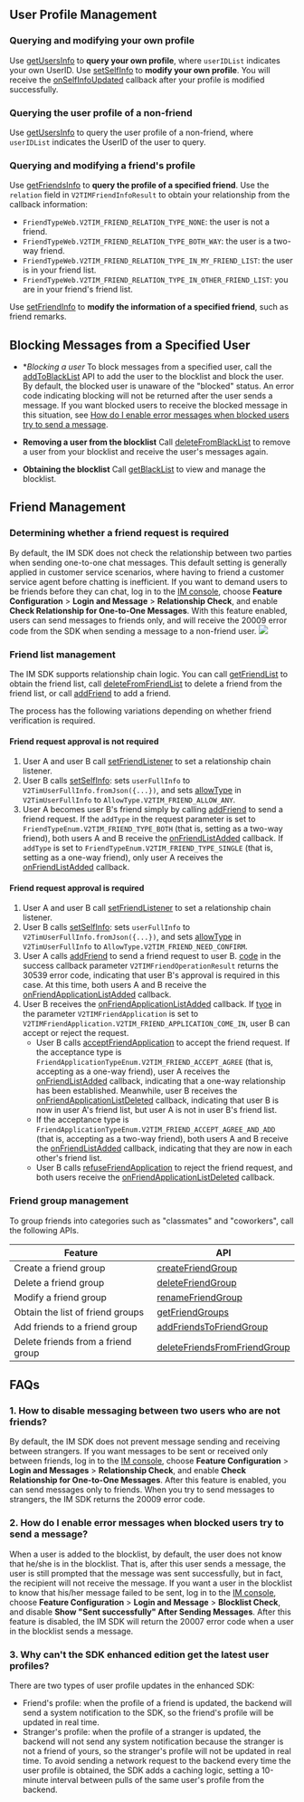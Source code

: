 ## User Profile Management
### Querying and modifying your own profile
Use [getUsersInfo](https://pub.dev/documentation/tencent_im_sdk_plugin/latest/manager_v2_tim_manager/V2TIMManager/getUsersInfo.html) to **query your own profile**, where `userIDList` indicates your own UserID.
Use [setSelfInfo](https://pub.dev/documentation/tencent_im_sdk_plugin/latest/manager_v2_tim_manager/V2TIMManager/setSelfInfo.html) to **modify your own profile**. You will receive the [onSelfInfoUpdated](https://pub.dev/documentation/tencent_im_sdk_plugin_platform_interface/latest/enum_V2TimSDKListener/V2TimSDKListener/onSelfInfoUpdated.html) callback after your profile is modified successfully.

### Querying the user profile of a non-friend
Use [getUsersInfo](https://pub.dev/documentation/tencent_im_sdk_plugin/latest/manager_v2_tim_manager/V2TIMManager/getUsersInfo.html) to query the user profile of a non-friend, where `userIDList` indicates the UserID of the user to query.

### Querying and modifying a friend's profile
Use [getFriendsInfo](https://pub.dev/documentation/tencent_im_sdk_plugin/latest/manager_v2_tim_friendship_manager/V2TIMFriendshipManager/getFriendsInfo.html) to **query the profile of a specified friend**. Use the `relation` field in `V2TIMFriendInfoResult` to obtain your relationship from the callback information:
- `FriendTypeWeb.V2TIM_FRIEND_RELATION_TYPE_NONE`: the user is not a friend.
- `FriendTypeWeb.V2TIM_FRIEND_RELATION_TYPE_BOTH_WAY`: the user is a two-way friend.
- `FriendTypeWeb.V2TIM_FRIEND_RELATION_TYPE_IN_MY_FRIEND_LIST`: the user is in your friend list.
- `FriendTypeWeb.V2TIM_FRIEND_RELATION_TYPE_IN_OTHER_FRIEND_LIST`: you are in your friend's friend list.

Use [setFriendInfo](https://pub.dev/documentation/tencent_im_sdk_plugin/latest/manager_v2_tim_friendship_manager/V2TIMFriendshipManager/setFriendInfo.html) to **modify the information of a specified friend**, such as friend remarks.

## Blocking Messages from a Specified User
- **Blocking a user*
To block messages from a specified user, call the [addToBlackList](https://pub.dev/documentation/tencent_im_sdk_plugin/latest/manager_v2_tim_friendship_manager/V2TIMFriendshipManager/addToBlackList.html) API to add the user to the blocklist and block the user.
By default, the blocked user is unaware of the "blocked" status. An error code indicating blocking will not be returned after the user sends a message. If you want blocked users to receive the blocked message in this situation, see [How do I enable error messages when blocked users try to send a message](#msgSendTips).

- **Removing a user from the blocklist**
Call [deleteFromBlackList](https://pub.dev/documentation/tencent_im_sdk_plugin/latest/manager_v2_tim_friendship_manager/V2TIMFriendshipManager/deleteFromBlackList.html) to remove a user from your blocklist and receive the user's messages again.

- **Obtaining the blocklist**
Call [getBlackList](https://pub.dev/documentation/tencent_im_sdk_plugin/latest/manager_v2_tim_friendship_manager/V2TIMFriendshipManager/getBlackList.html) to view and manage the blocklist.

## Friend Management
### Determining whether a friend request is required
By default, the IM SDK does not check the relationship between two parties when sending one-to-one chat messages. This default setting is generally applied in customer service scenarios, where having to friend a customer service agent before chatting is inefficient.
If you want to demand users to be friends before they can chat, log in to the [IM console](https://console.cloud.tencent.com/im), choose **Feature Configuration** > **Login and Message** > **Relationship Check**, and enable **Check Relationship for One-to-One Messages**. With this feature enabled, users can send messages to friends only, and will receive the 20009 error code from the SDK when sending a message to a non-friend user.
![](https://qcloudimg.tencent-cloud.cn/raw/be6046b44a6f6bd3b47be3ba1b0de55d.png)

### Friend list management

The IM SDK supports relationship chain logic. You can call [getFriendList](https://pub.dev/documentation/tencent_im_sdk_plugin/latest/manager_v2_tim_friendship_manager/V2TIMFriendshipManager/getFriendList.html) to obtain the friend list, call [deleteFromFriendList](https://pub.dev/documentation/tencent_im_sdk_plugin/latest/manager_v2_tim_friendship_manager/V2TIMFriendshipManager/deleteFromFriendList.html) to delete a friend from the friend list, or call [addFriend](https://pub.dev/documentation/tencent_im_sdk_plugin/latest/manager_v2_tim_friendship_manager/V2TIMFriendshipManager/addFriend.html) to add a friend.

The process has the following variations depending on whether friend verification is required.

#### Friend request approval is not required
1. User A and user B call [setFriendListener](https://pub.dev/documentation/tencent_im_sdk_plugin_platform_interface/latest/method_channel_im_flutter/MethodChannelIm/setFriendListener.html) to set a relationship chain listener.
2. User B calls [setSelfInfo](https://pub.dev/documentation/tencent_im_sdk_plugin/latest/manager_v2_tim_manager/V2TIMManager/setSelfInfo.html): sets `userFullInfo` to `V2TimUserFullInfo.fromJson({...})`, and sets [allowType](https://pub.dev/documentation/tencent_im_sdk_plugin_platform_interface/latest/models_v2_tim_user_full_info/V2TimUserFullInfo/allowType.html) in `V2TimUserFullInfo` to `AllowType.V2TIM_FRIEND_ALLOW_ANY`.
3. User A becomes user B's friend simply by calling [addFriend](https://pub.dev/documentation/tencent_im_sdk_plugin/latest/manager_v2_tim_friendship_manager/V2TIMFriendshipManager/addFriend.html) to send a friend request. If the `addType` in the request parameter is set to `FriendTypeEnum.V2TIM_FRIEND_TYPE_BOTH` (that is, setting as a two-way friend), both users A and B receive the [onFriendListAdded](https://pub.dev/documentation/tencent_im_sdk_plugin_platform_interface/latest/enum_V2TimFriendshipListener/V2TimFriendshipListener/onFriendListAdded.html) callback.
	If `addType` is set to `FriendTypeEnum.V2TIM_FRIEND_TYPE_SINGLE` (that is, setting as a one-way friend), only user A receives the [onFriendListAdded](https://pub.dev/documentation/tencent_im_sdk_plugin_platform_interface/latest/enum_V2TimFriendshipListener/V2TimFriendshipListener/onFriendListAdded.html) callback.

#### Friend request approval is required
1. User A and user B call [setFriendListener](https://pub.dev/documentation/tencent_im_sdk_plugin/latest/manager_v2_tim_friendship_manager/V2TIMFriendshipManager/setFriendListener.html) to set a relationship chain listener.
2. User B calls [setSelfInfo](https://pub.dev/documentation/tencent_im_sdk_plugin/latest/manager_v2_tim_manager/V2TIMManager/setSelfInfo.html): sets `userFullInfo` to `V2TimUserFullInfo.fromJson({...})`, and sets [allowType](https://pub.dev/documentation/tencent_im_sdk_plugin_platform_interface/latest/models_v2_tim_user_full_info/V2TimUserFullInfo/allowType.html) in `V2TimUserFullInfo` to `AllowType.V2TIM_FRIEND_NEED_CONFIRM`.
3. User A calls [addFriend](https://pub.dev/documentation/tencent_im_sdk_plugin/latest/manager_v2_tim_friendship_manager/V2TIMFriendshipManager/addFriend.html) to send a friend request to user B. [code](https://pub.dev/documentation/tencent_im_sdk_plugin_platform_interface/latest/models_v2_tim_value_callback/V2TimValueCallback/code.html) in the success callback parameter `V2TIMFriendOperationResult` returns the 30539 error code, indicating that user B's approval is required in this case. At this time, both users A and B receive the [onFriendApplicationListAdded](https://pub.dev/documentation/tencent_im_sdk_plugin_platform_interface/latest/enum_V2TimFriendshipListener/V2TimFriendshipListener/onFriendApplicationListAdded.html) callback.
4. User B receives the [onFriendApplicationListAdded](https://pub.dev/documentation/tencent_im_sdk_plugin_platform_interface/latest/enum_V2TimFriendshipListener/V2TimFriendshipListener/onFriendApplicationListAdded.html) callback. If [tyoe](https://pub.dev/documentation/tencent_im_sdk_plugin_platform_interface/latest/models_v2_tim_friend_application/V2TimFriendApplication/type.html) in the parameter `V2TIMFriendApplication` is set to `V2TIMFriendApplication.V2TIM_FRIEND_APPLICATION_COME_IN`, user B can accept or reject the request.
	- User B calls [acceptFriendApplication](https://pub.dev/documentation/tencent_im_sdk_plugin/latest/manager_v2_tim_friendship_manager/V2TIMFriendshipManager/acceptFriendApplication.html) to accept the friend request. If the acceptance type is `FriendApplicationTypeEnum.V2TIM_FRIEND_ACCEPT_AGREE` (that is, accepting as a one-way friend), user A receives the [onFriendListAdded](https://pub.dev/documentation/tencent_im_sdk_plugin_platform_interface/latest/enum_V2TimFriendshipListener/V2TimFriendshipListener/onFriendListAdded.html) callback, indicating that a one-way relationship has been established. Meanwhile, user B receives the [onFriendApplicationListDeleted](https://pub.dev/documentation/tencent_im_sdk_plugin_platform_interface/latest/enum_V2TimFriendshipListener/V2TimFriendshipListener/onFriendApplicationListDeleted.html) callback, indicating that user B is now in user A's friend list, but user A is not in user B's friend list.
	- If the acceptance type is `FriendApplicationTypeEnum.V2TIM_FRIEND_ACCEPT_AGREE_AND_ADD` (that is, accepting as a two-way friend), both users A and B receive the [onFriendListAdded](https://pub.dev/documentation/tencent_im_sdk_plugin_platform_interface/latest/enum_V2TimFriendshipListener/V2TimFriendshipListener/onFriendListAdded.html) callback, indicating that they are now in each other's friend list.
	- User B calls [refuseFriendApplication](https://pub.dev/documentation/tencent_im_sdk_plugin/latest/manager_v2_tim_friendship_manager/V2TIMFriendshipManager/refuseFriendApplication.html) to reject the friend request, and both users receive the [onFriendApplicationListDeleted](https://pub.dev/documentation/tencent_im_sdk_plugin_platform_interface/latest/enum_V2TimFriendshipListener/V2TimFriendshipListener/onFriendApplicationListDeleted.html) callback.

### Friend group management
To group friends into categories such as "classmates" and "coworkers", call the following APIs.

| Feature | API |
|---------|---------|
| Create a friend group | [createFriendGroup](https://pub.dev/documentation/tencent_im_sdk_plugin/latest/manager_v2_tim_friendship_manager/V2TIMFriendshipManager/createFriendGroup.html) |
| Delete a friend group | [deleteFriendGroup](https://pub.dev/documentation/tencent_im_sdk_plugin/latest/manager_v2_tim_friendship_manager/V2TIMFriendshipManager/deleteFriendGroup.html) |
| Modify a friend group | [renameFriendGroup](https://pub.dev/documentation/tencent_im_sdk_plugin/latest/manager_v2_tim_friendship_manager/V2TIMFriendshipManager/renameFriendGroup.html) |
| Obtain the list of friend groups |  [getFriendGroups](https://pub.dev/documentation/tencent_im_sdk_plugin/latest/manager_v2_tim_friendship_manager/V2TIMFriendshipManager/getFriendGroups.html) |
| Add friends to a friend group |  [addFriendsToFriendGroup](https://pub.dev/documentation/tencent_im_sdk_plugin/latest/manager_v2_tim_friendship_manager/V2TIMFriendshipManager/addFriendsToFriendGroup.html) |
| Delete friends from a friend group |  [deleteFriendsFromFriendGroup](https://pub.dev/documentation/tencent_im_sdk_plugin/latest/manager_v2_tim_friendship_manager/V2TIMFriendshipManager/deleteFriendsFromFriendGroup.html) |

## FAQs

### 1. How to disable messaging between two users who are not friends?
By default, the IM SDK does not prevent message sending and receiving between strangers. If you want messages to be sent or received only between friends, log in to the [IM console](https://console.cloud.tencent.com/im), choose **Feature Configuration** > **Login and Messages** > **Relationship Check**, and enable **Check Relationship for One-to-One Messages**. After this feature is enabled, you can send messages only to friends. When you try to send messages to strangers, the IM SDK returns the 20009 error code.

[](id:msgSendTips)
### 2. How do I enable error messages when blocked users try to send a message?
When a user is added to the blocklist, by default, the user does not know that he/she is in the blocklist. That is, after this user sends a message, the user is still prompted that the message was sent successfully, but in fact, the recipient will not receive the message. If you want a user in the blocklist to know that his/her message failed to be sent, log in to the [IM console](https://console.cloud.tencent.com/im), choose **Feature Configuration** > **Login and Message** > **Blocklist Check**, and disable **Show "Sent successfully" After Sending Messages**. After this feature is disabled, the IM SDK will return the 20007 error code when a user in the blocklist sends a message.

### 3. Why can't the SDK enhanced edition get the latest user profiles?
There are two types of user profile updates in the enhanced SDK:
 - Friend's profile: when the profile of a friend is updated, the backend will send a system notification to the SDK, so the friend's profile will be updated in real time.
 - Stranger's profile: when the profile of a stranger is updated, the backend will not send any system notification because the stranger is not a friend of yours, so the stranger's profile will not be updated in real time. To avoid sending a network request to the backend every time the user profile is obtained, the SDK adds a caching logic, setting a 10-minute interval between pulls of the same user's profile from the backend.
